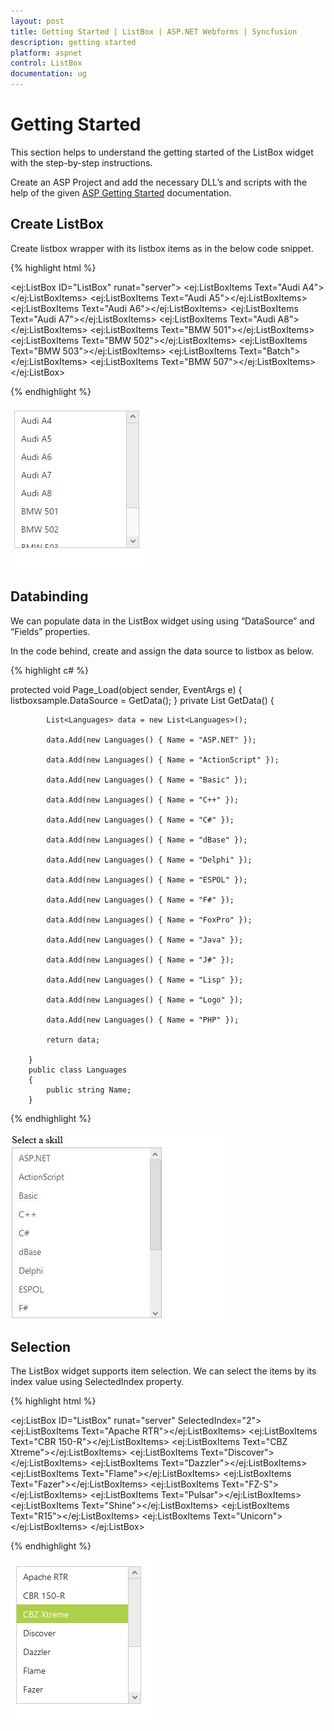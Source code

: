 ```yaml
---
layout: post
title: Getting Started | ListBox | ASP.NET Webforms | Syncfusion
description: getting started
platform: aspnet
control: ListBox
documentation: ug
---
```


# Getting Started

This section helps to understand the getting started of the ListBox widget with the step-by-step instructions.

Create an ASP Project and add the necessary DLL’s and scripts with the help of the given [ASP Getting Started](http://help.syncfusion.com/aspnet/getting-started) documentation.

## Create ListBox

Create listbox wrapper with its listbox items as in the below code snippet.

{% highlight html %}

<ej:ListBox ID="ListBox" runat="server">
        <Items>
            <ej:ListBoxItems Text="Audi A4"></ej:ListBoxItems>
            <ej:ListBoxItems Text="Audi A5"></ej:ListBoxItems>
            <ej:ListBoxItems Text="Audi A6"></ej:ListBoxItems>
            <ej:ListBoxItems Text="Audi A7"></ej:ListBoxItems>
            <ej:ListBoxItems Text="Audi A8"></ej:ListBoxItems>
            <ej:ListBoxItems Text="BMW 501"></ej:ListBoxItems>
            <ej:ListBoxItems Text="BMW 502"></ej:ListBoxItems>
            <ej:ListBoxItems Text="BMW 503"></ej:ListBoxItems>
            <ej:ListBoxItems Text="Batch"></ej:ListBoxItems>
            <ej:ListBoxItems Text="BMW 507"></ej:ListBoxItems>
        </Items>
    </ej:ListBox>


{% endhighlight %}



![](Getting-Started_images\Getting-Started_img1.png)

## Databinding

We can populate data in the ListBox widget using using “DataSource” and “Fields” properties.

In the code behind, create and assign the data source to listbox as below.

{% highlight c# %}

protected void Page_Load(object sender, EventArgs e)
        {
            listboxsample.DataSource = GetData();
        }
        private List<Languages> GetData()
        {

            List<Languages> data = new List<Languages>();

            data.Add(new Languages() { Name = "ASP.NET" });

            data.Add(new Languages() { Name = "ActionScript" });

            data.Add(new Languages() { Name = "Basic" });

            data.Add(new Languages() { Name = "C++" });

            data.Add(new Languages() { Name = "C#" });

            data.Add(new Languages() { Name = "dBase" });

            data.Add(new Languages() { Name = "Delphi" });

            data.Add(new Languages() { Name = "ESPOL" });

            data.Add(new Languages() { Name = "F#" });

            data.Add(new Languages() { Name = "FoxPro" });

            data.Add(new Languages() { Name = "Java" });

            data.Add(new Languages() { Name = "J#" });

            data.Add(new Languages() { Name = "Lisp" });

            data.Add(new Languages() { Name = "Logo" });

            data.Add(new Languages() { Name = "PHP" });

            return data;

        }
        public class Languages
        {
            public string Name;
        }

{% endhighlight %}

![](Getting-Started_images\Getting-Started_img2.png)

## Selection

The ListBox widget supports item selection. We can select the items by its index value using SelectedIndex property.

{% highlight html %}

<ej:ListBox ID="ListBox" runat="server" SelectedIndex="2">
        <Items>
            <ej:ListBoxItems Text="Apache RTR"></ej:ListBoxItems>
            <ej:ListBoxItems Text="CBR 150-R"></ej:ListBoxItems>
            <ej:ListBoxItems Text="CBZ Xtreme"></ej:ListBoxItems>
            <ej:ListBoxItems Text="Discover"></ej:ListBoxItems>
            <ej:ListBoxItems Text="Dazzler"></ej:ListBoxItems>
            <ej:ListBoxItems Text="Flame"></ej:ListBoxItems>
            <ej:ListBoxItems Text="Fazer"></ej:ListBoxItems>
            <ej:ListBoxItems Text="FZ-S"></ej:ListBoxItems>
            <ej:ListBoxItems Text="Pulsar"></ej:ListBoxItems>
            <ej:ListBoxItems Text="Shine"></ej:ListBoxItems>
            <ej:ListBoxItems Text="R15"></ej:ListBoxItems>
            <ej:ListBoxItems Text="Unicorn"></ej:ListBoxItems>
        </Items>
    </ej:ListBox>

{% endhighlight %}

![](Getting-Started_images\Getting-Started_img3.png)

